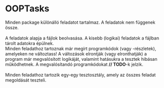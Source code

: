 # OOPTasks

Minden package különálló feladatot tartalmaz. A feladatok nem függenek össze.
<br><br>
A feladatok alapja a fájlok beolvasása. A kisebb (logikai) feladatok a fájlban tárolt adatokra épülnek.
<br>
Minden feladathoz tartoznak már megírt programkódok (vagy -részletek), amelyeken ne változtass! A változások elrontják (vagy elronthatják) a program már megvalósított logikáját, valamint hatásukra a tesztek hibásan működhetnek.
A megvalósítandó programkódokat <b>// TODO</b>-k jelzik.
<br><br>
Minden feladathoz tartozik egy-egy tesztosztály, amely az összes feladat megoldását teszteli.
